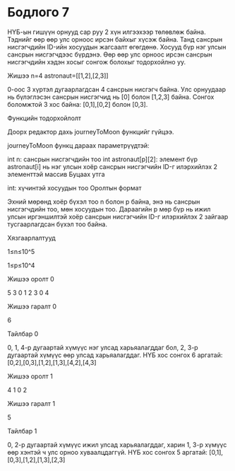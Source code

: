# Бодлого 7
НҮБ-ын гишүүн орнууд сар руу 2 хүн илгээхээр төлөвлөж байна. Тэднийг өөр өөр улс орноос ирсэн байхыг хүсэж байна. Танд сансрын нисгэгчдийн ID-ийн хосуудын жагсаалт өгөгдөнө. Хосууд бүр нэг улсын сансрын нисгэгчдээс бүрдэнэ. Өөр өөр улс орноос ирсэн сансрын нисгэгчдийн хэдэн хосыг сонгож болохыг тодорхойлно уу.

Жишээ
n=4
astronaut=[[1,2],[2,3]]

0-оос 3 хүртэл дугаарлагдсан 4 сансрын нисгэгч байна. Улс орнуудаар нь бүлэглэсэн сансрын нисгэгчид нь [0] болон [1,2,3] байна. Сонгох боломжтой 3 хос байна: [0,1],[0,2] болон [0,3].

Функцийн тодорхойлолт

Доорх редактор дахь journeyToMoon функцийг гүйцээ.

journeyToMoon функц дараах параметрүүдтэй:

int n: сансрын нисгэгчдийн тоо
int astronaut[p][2]: элемент бүр astronaut[i] нь нэг улсын хоёр сансрын нисгэгчийн ID-г илэрхийлэх 2 элементтэй массив
Буцаах утга

int: хүчинтэй хосуудын тоо
Оролтын формат

Эхний мөрөнд хоёр бүхэл тоо n болон p байна, энэ нь сансрын нисгэгчдийн тоо, мөн хосуудын тоо.
Дараагийн p мөр бүр нь ижил улсын иргэншилтэй хоёр сансрын нисгэгчийн ID-г илэрхийлэх 2 зайгаар тусгаарлагдсан бүхэл тоо байна.

Хязгаарлалтууд

1≤n≤10^5
 
1≤p≤10^4
 
Жишээ оролт 0

5 3
0 1
2 3
0 4

Жишээ гаралт 0

6

Тайлбар 0

0, 1, 4-р дугаартай хүмүүс нэг улсад харьяалагддаг бол, 2, 3-р дугаартай хүмүүс өөр улсад харьяалагддаг. НҮБ хос сонгох 6 аргатай:
[0,2],[0,3],[1,2],[1,3],[4,2],[4,3]

Жишээ оролт 1

4 1
0 2

Жишээ гаралт 1

5

Тайлбар 1

0, 2-р дугаартай хүмүүс ижил улсад харьяалагддаг, харин 1, 3-р хүмүүс өөр хэнтэй ч улс орноо хуваалцдаггүй. НҮБ хос сонгох 5 аргатай:
[0,1],[0,3],[1,2],[1,3],[2,3]
